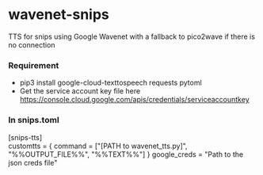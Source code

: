 # wavenet-snips
TTS for snips using Google Wavenet with a fallback to pico2wave if there is no connection
### Requirement
- pip3 install google-cloud-texttospeech requests pytoml
- Get the service account key file here https://console.cloud.google.com/apis/credentials/serviceaccountkey

### In snips.toml
[snips-tts]  
customtts = { command = ["[PATH to wavenet_tts.py]", "%%OUTPUT_FILE%%", "%%TEXT%%"] }
google_creds = "Path to the json creds file"

